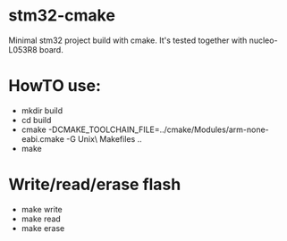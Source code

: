 stm32-cmake
===========

Minimal stm32 project build with cmake. It's tested together with nucleo-L053R8 board.

# HowTO use:
* mkdir build
* cd build
* cmake -DCMAKE_TOOLCHAIN_FILE=../cmake/Modules/arm-none-eabi.cmake -G Unix\ Makefiles ..
* make

# Write/read/erase flash
* make write
* make read
* make erase
